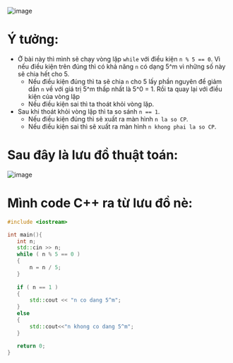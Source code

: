 ![image](https://user-images.githubusercontent.com/93697962/140374109-d0d1ac53-0b2e-4c53-ae26-f72e8750eb06.png)

# Ý tưởng:
- Ở bài này thì mình sẽ chạy vòng lặp `while` với điều kiện `n % 5 == 0`. Vì nếu điều kiện trên đúng thì có khả năng `n` có dạng 5^m vì những số này sẽ chia hết cho 5.
  - Nếu điều kiện đúng thì ta sẽ chia `n` cho 5 lấy phần nguyên để giảm dần `n` về với giá trị 5^m thấp nhất là 5^0 = 1. Rồi ta quay lại với điều kiện của vòng lặp
  - Nếu điều kiện sai thì ta thoát khỏi vòng lặp.
- Sau khi thoát khỏi vòng lặp thì ta so sánh `n == 1`.
  - Nếu điều kiện đúng thì sẽ xuất ra màn hình `n la so CP`.
  - Nếu điều kiện sai thì sẽ xuất ra màn hình `n khong phai la so CP`.

# Sau đây là lưu đồ thuật toán:
![image](https://user-images.githubusercontent.com/93697962/140375187-2b334695-57d0-4ab8-8f3d-2d8f312918c2.png)

# Mình code C++ ra từ lưu đồ nè:
```c++
#include <iostream>

int main(){
   int n;
   std::cin >> n;
   while ( n % 5 == 0 )
   {
       n = n / 5;
   }
   
   if ( n == 1 )
   {
       std::cout << "n co dang 5^m";
   }
   else
   { 
       std::cout<<"n khong co dang 5^m";
   }

   return 0;
}
```
